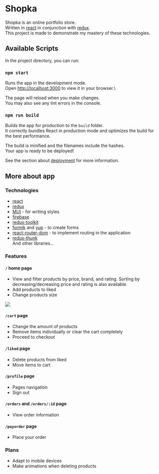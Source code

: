 # Shopka

Shopka is an online portfolio store.\
Written in [react](https://ru.reactjs.org) in conjunction with [redux](https://redux.js.org).\
This project is made to demonstrate my mastery of these technologies.

## Available Scripts

In the project directory, you can run:

### `npm start`

Runs the app in the development mode.\
Open [http://localhost:3000](http://localhost:3000) to view it in your browser.\

The page will reload when you make changes.\
You may also see any lint errors in the console.

### `npm run build`

Builds the app for production to the `build` folder.\
It correctly bundles React in production mode and optimizes the build for the best performance.

The build is minified and the filenames include the hashes.\
Your app is ready to be deployed!

See the section about [deployment](https://facebook.github.io/create-react-app/docs/deployment) for more information.

## More about app

### Technologies

-  [react](https://ru.reactjs.org)
-  [redux](https://redux.js.org)
-  [MUI](https://mui.com) \- for writing styles
-  [firebase](https://firebase.google.com/)
-  [redux-toolkit](https://redux-toolkit.js.org)
-  [formik](https://formik.org) and [yup](https://www.npmjs.com/package/yup) \- to create forms
-  [react-router-dom](https://reactrouter.com/en/main) \- to implement routing in the application
-  [redux-thunk](https://www.npmjs.com/package/redux-thunk)\
   And other libraries...

### Features

#### `/` home page

-  View and filter products by price, brand, and rating. Sorting by decreasing/decreasing price and rating is also available.
-  Add products to liked
-  Change products size

![](https://raw.githubusercontent.com/igor0400/react-redux_shop/main/readme/home-page.gif)

#### `/cart` page

-  Change the amount of products
-  Remove items individually or clear the cart completely
-  Proceed to checkout

#### `/liked` page

-  Delete products from liked
-  Move items to cart

#### `/profile` page

-  Pages navigation
-  Sign out

#### `/orders` and `/orders/:id` page

-  View order information

#### `/payorder` page

-  Place your order

### Plans

-  Adapt to mobile devices
-  Make animations when deleting products
